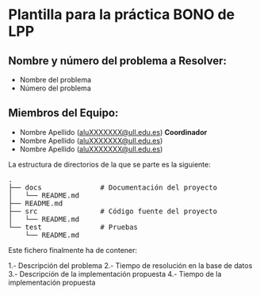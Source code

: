 # Plantilla para la práctica BONO de LPP

## Nombre y número del problema a Resolver: 
   * Nombre del problema 
   * Número del problema 

## Miembros del Equipo:
   * Nombre Apellido (aluXXXXXXX@ull.edu.es) **Coordinador**
   * Nombre Apellido (aluXXXXXXX@ull.edu.es)
   * Nombre Apellido (aluXXXXXXX@ull.edu.es)

La estructura de directorios de la que se parte es la siguiente:

<pre>
.
├── docs              # Documentación del proyecto
│   └── README.md
├── README.md
├── src               # Código fuente del proyecto
│   └── README.md
└── test              # Pruebas
    └── README.md
</pre>

Este fichero finalmente ha de contener:

1.- Descripción del problema
2.- Tiempo de resolución en la base de datos 
3.- Descripción de la implementación propuesta
4.- Tiempo de la implementación propuesta 
